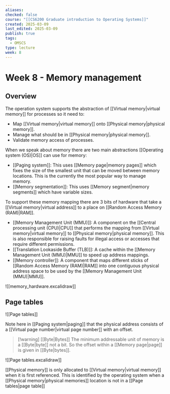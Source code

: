 ```yaml
---
aliases: 
checked: false
course: "[[CS6200 Graduate introduction to Operating Systems]]"
created: 2025-03-09
last_edited: 2025-03-09
publish: true
tags:
  - OMSCS
type: lecture
week: 8
---
```

# Week 8 - Memory management

## Overview

The operation system supports the abstraction of [[Virtual memory|virtual memory]] for processes so it need to:
- Map [[Virtual memory|virtual memory]] onto [[Physical memory|physical memory]].
- Manage what should be in [[Physical memory|physical memory]].
- Validate memory access of processes.

When we speak about memory there are two main abstractions [[Operating system (OS)|OS]] can use for memory:
- [[Paging system]]: This uses [[Memory page|memory pages]] which fixes the size of the smallest unit that can be moved between memory locations. This is the currently the most popular way to manage memory. 
- [[Memory segmentation]]: This uses [[Memory segment|memory segments]] which have variable sizes.

To support these memory mapping there are 3 bits of hardware that take a [[Virtual memory|virtual address]] to a place on [[Random Access Memory (RAM)|RAM]].
- [[Memory Management Unit (MMU)]]: A component on the [[Central processing unit (CPU)|CPU]] that performs the mapping from [[Virtual memory|virtual memory]] to [[Physical memory|physical memory]]. This is also responsible for raising faults for illegal access or accesses that require different permissions.
- [[Translation Lookaside Buffer (TLB)]]: A cache within the [[Memory Management Unit (MMU)|MMU]] to speed up address mappings.
- [[Memory controller]]: A component that maps different sticks of [[Random Access Memory (RAM)|RAM]] into one contiguous physical address space to be used by the [[Memory Management Unit (MMU)|MMU]].

![[memory_hardware.excalidraw]]

## Page tables

![[Page tables]]

Note here in [[Paging system|paging]] that the physical address consists of a [[Virtual page number|virtual page number]] with an offset.

>[!warning] [[Byte|Bytes]]
>The minimum addressable unit of memory is a [[Byte|byte]] not a bit. So the offset within a [[Memory page|page]] is given in [[Byte|bytes]].

![[Page tables.excalidraw]]

[[Physical memory]] is only allocated to [[Virtual memory|virtual memory]] when it is first referenced. This is identified by the operating system when a [[Physical memory|physical memories]] location is not in a [[Page tables|page table]] 

